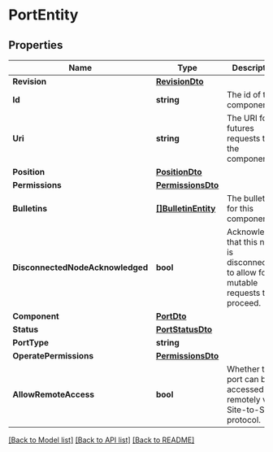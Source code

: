 # PortEntity

## Properties

Name | Type | Description | Notes
------------ | ------------- | ------------- | -------------
**Revision** | [**RevisionDto**](RevisionDTO.md) |  | [optional] 
**Id** | **string** | The id of the component. | [optional] 
**Uri** | **string** | The URI for futures requests to the component. | [optional] 
**Position** | [**PositionDto**](PositionDTO.md) |  | [optional] 
**Permissions** | [**PermissionsDto**](PermissionsDTO.md) |  | [optional] 
**Bulletins** | [**[]BulletinEntity**](BulletinEntity.md) | The bulletins for this component. | [optional] 
**DisconnectedNodeAcknowledged** | **bool** | Acknowledges that this node is disconnected to allow for mutable requests to proceed. | [optional] 
**Component** | [**PortDto**](PortDTO.md) |  | [optional] 
**Status** | [**PortStatusDto**](PortStatusDTO.md) |  | [optional] 
**PortType** | **string** |  | [optional] 
**OperatePermissions** | [**PermissionsDto**](PermissionsDTO.md) |  | [optional] 
**AllowRemoteAccess** | **bool** | Whether this port can be accessed remotely via Site-to-Site protocol. | [optional] 

[[Back to Model list]](../README.md#documentation-for-models) [[Back to API list]](../README.md#documentation-for-api-endpoints) [[Back to README]](../README.md)


